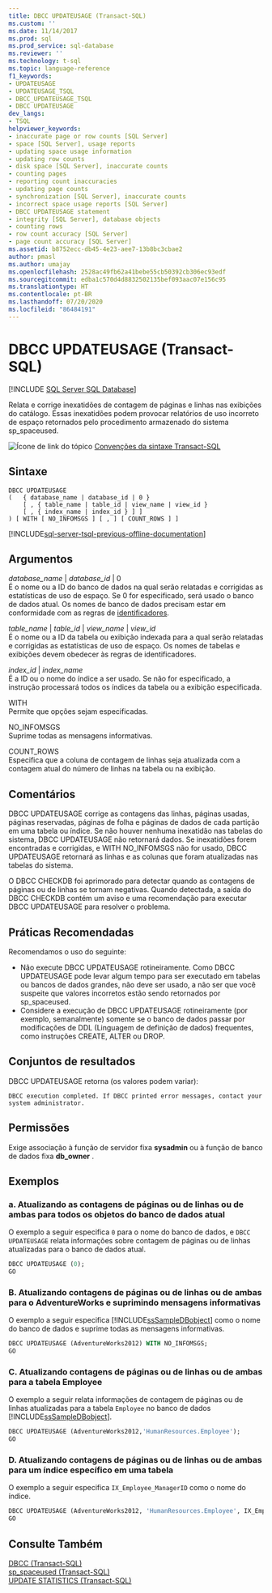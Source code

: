 ```yaml
---
title: DBCC UPDATEUSAGE (Transact-SQL)
ms.custom: ''
ms.date: 11/14/2017
ms.prod: sql
ms.prod_service: sql-database
ms.reviewer: ''
ms.technology: t-sql
ms.topic: language-reference
f1_keywords:
- UPDATEUSAGE
- UPDATEUSAGE_TSQL
- DBCC_UPDATEUSAGE_TSQL
- DBCC UPDATEUSAGE
dev_langs:
- TSQL
helpviewer_keywords:
- inaccurate page or row counts [SQL Server]
- space [SQL Server], usage reports
- updating space usage information
- updating row counts
- disk space [SQL Server], inaccurate counts
- counting pages
- reporting count inaccuracies
- updating page counts
- synchronization [SQL Server], inaccurate counts
- incorrect space usage reports [SQL Server]
- DBCC UPDATEUSAGE statement
- integrity [SQL Server], database objects
- counting rows
- row count accuracy [SQL Server]
- page count accuracy [SQL Server]
ms.assetid: b8752ecc-db45-4e23-aee7-13b8bc3cbae2
author: pmasl
ms.author: umajay
ms.openlocfilehash: 2528ac49fb62a41bebe55cb50392cb306ec93edf
ms.sourcegitcommit: edba1c570d4d8832502135bef093aac07e156c95
ms.translationtype: HT
ms.contentlocale: pt-BR
ms.lasthandoff: 07/20/2020
ms.locfileid: "86484191"
---
```

# <a name="dbcc-updateusage-transact-sql"></a>DBCC UPDATEUSAGE (Transact-SQL)

[!INCLUDE [SQL Server SQL Database](../../includes/applies-to-version/sql-asdb.md)]

Relata e corrige inexatidões de contagem de páginas e linhas nas exibições do catálogo. Essas inexatidões podem provocar relatórios de uso incorreto de espaço retornados pelo procedimento armazenado do sistema sp_spaceused.
  
![Ícone de link do tópico](../../database-engine/configure-windows/media/topic-link.gif "Ícone de link do tópico") [Convenções da sintaxe Transact-SQL](../../t-sql/language-elements/transact-sql-syntax-conventions-transact-sql.md)
  
## <a name="syntax"></a>Sintaxe  
  
```syntaxsql
DBCC UPDATEUSAGE   
(   { database_name | database_id | 0 }   
    [ , { table_name | table_id | view_name | view_id }   
    [ , { index_name | index_id } ] ]   
) [ WITH [ NO_INFOMSGS ] [ , ] [ COUNT_ROWS ] ]   
```  
  
[!INCLUDE[sql-server-tsql-previous-offline-documentation](../../includes/sql-server-tsql-previous-offline-documentation.md)]

## <a name="arguments"></a>Argumentos
*database_name* \| *database_id* \| 0  
É o nome ou a ID do banco de dados na qual serão relatadas e corrigidas as estatísticas de uso de espaço. Se 0 for especificado, será usado o banco de dados atual. Os nomes de banco de dados precisam estar em conformidade com as regras de [identificadores](../../relational-databases/databases/database-identifiers.md).  
  
*table_name* \| *table_id* \| *view_name* \| *view_id*  
É o nome ou a ID da tabela ou exibição indexada para a qual serão relatadas e corrigidas as estatísticas de uso de espaço. Os nomes de tabelas e exibições devem obedecer às regras de identificadores.  
  
*index_id* \| *index_name*  
É a ID ou o nome do índice a ser usado. Se não for especificado, a instrução processará todos os índices da tabela ou a exibição especificada.  
  
WITH  
Permite que opções sejam especificadas.  
  
NO_INFOMSGS  
Suprime todas as mensagens informativas.  
  
COUNT_ROWS  
Especifica que a coluna de contagem de linhas seja atualizada com a contagem atual do número de linhas na tabela ou na exibição.  
  
## <a name="remarks"></a>Comentários  
DBCC UPDATEUSAGE corrige as contagens das linhas, páginas usadas, páginas reservadas, páginas de folha e páginas de dados de cada partição em uma tabela ou índice. Se não houver nenhuma inexatidão nas tabelas do sistema, DBCC UPDATEUSAGE não retornará dados. Se inexatidões forem encontradas e corrigidas, e WITH NO_INFOMSGS não for usado, DBCC UPDATEUSAGE retornará as linhas e as colunas que foram atualizadas nas tabelas do sistema.
  
O DBCC CHECKDB foi aprimorado para detectar quando as contagens de páginas ou de linhas se tornam negativas. Quando detectada, a saída do DBCC CHECKDB contém um aviso e uma recomendação para executar DBCC UPDATEUSAGE para resolver o problema.
  
## <a name="best-practices"></a>Práticas Recomendadas  
Recomendamos o uso do seguinte:
-   Não execute DBCC UPDATEUSAGE rotineiramente. Como DBCC UPDATEUSAGE pode levar algum tempo para ser executado em tabelas ou bancos de dados grandes, não deve ser usado, a não ser que você suspeite que valores incorretos estão sendo retornados por sp_spaceused.
-   Considere a execução de DBCC UPDATEUSAGE rotineiramente (por exemplo, semanalmente) somente se o banco de dados passar por modificações de DDL (Linguagem de definição de dados) frequentes, como instruções CREATE, ALTER ou DROP.  
  
## <a name="result-sets"></a>Conjuntos de resultados  
DBCC UPDATEUSAGE retorna (os valores podem variar):
  
`DBCC execution completed. If DBCC printed error messages, contact your system administrator.`
  
## <a name="permissions"></a>Permissões  
Exige associação à função de servidor fixa **sysadmin** ou à função de banco de dados fixa **db_owner** .
  
## <a name="examples"></a>Exemplos  
  
### <a name="a-updating-page-or-row-counts-or-both-for-all-objects-in-the-current-database"></a>a. Atualizando as contagens de páginas ou de linhas ou de ambas para todos os objetos do banco de dados atual  
O exemplo a seguir especifica `0` para o nome do banco de dados, e `DBCC UPDATEUSAGE` relata informações sobre contagem de páginas ou de linhas atualizadas para o banco de dados atual.
  
```sql
DBCC UPDATEUSAGE (0);  
GO  
```  
  
### <a name="b-updating-page-or-row-counts-or-both-for-adventureworks-and-suppressing-informational-messages"></a>B. Atualizando contagens de páginas ou de linhas ou de ambas para o AdventureWorks e suprimindo mensagens informativas  
O exemplo a seguir especifica [!INCLUDE[ssSampleDBobject](../../includes/sssampledbobject-md.md)] como o nome do banco de dados e suprime todas as mensagens informativas.
  
```sql
DBCC UPDATEUSAGE (AdventureWorks2012) WITH NO_INFOMSGS;   
GO  
```  
  
### <a name="c-updating-page-or-row-counts-or-both-for-the-employee-table"></a>C. Atualizando contagens de páginas ou de linhas ou de ambas para a tabela Employee  
O exemplo a seguir relata informações de contagem de páginas ou de linhas atualizadas para a tabela `Employee` no banco de dados [!INCLUDE[ssSampleDBobject](../../includes/sssampledbobject-md.md)].
  
```sql
DBCC UPDATEUSAGE (AdventureWorks2012,'HumanResources.Employee');  
GO  
```  
  
### <a name="d-updating-page-or-row-counts-or-both-for-a-specific-index-in-a-table"></a>D. Atualizando contagens de páginas ou de linhas ou de ambas para um índice específico em uma tabela  
 O exemplo a seguir especifica `IX_Employee_ManagerID` como o nome do índice.  
  
```sql
DBCC UPDATEUSAGE (AdventureWorks2012, 'HumanResources.Employee', IX_Employee_OrganizationLevel_OrganizationNode);  
GO  
```  
  
## <a name="see-also"></a>Consulte Também  
[DBCC &#40;Transact-SQL&#41;](../../t-sql/database-console-commands/dbcc-transact-sql.md)  
[sp_spaceused &#40;Transact-SQL&#41;](../../relational-databases/system-stored-procedures/sp-spaceused-transact-sql.md)  
[UPDATE STATISTICS &#40;Transact-SQL&#41;](../../t-sql/statements/update-statistics-transact-sql.md)
  
  
